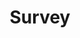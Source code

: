 ---
survey_name: new_member
title: Survey
layout: redirect
permalink: /survey1
redirect_to: https://docs.google.com/forms/d/e/1FAIpQLSefNtY8hw6zoXVBQ6MHYzdDc3o4V1Q4ZX3PUhUHT8T9DraIng/viewform?usp=sf_link
---